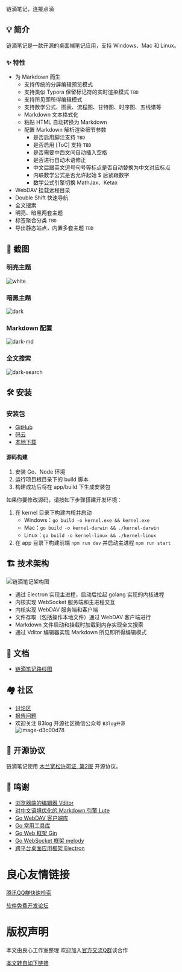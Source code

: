  
 
 
 链滴笔记，连接点滴 
  
   
   
   
 
   
   
   
 
   
   
   
   
  
     
     
     
   
 

## 💡 简介

链滴笔记是一款开源的桌面端笔记应用，支持 Windows、Mac 和 Linux。

### ✨  特性

* 为 Markdown 而生
  * 支持传统的分屏编辑预览模式
  * 支持类似 Typora 保留标记符的实时渲染模式 `TBD`
  * 支持所见即所得编辑模式
  * 支持数学公式、图表、流程图、甘特图、时序图、五线谱等
  * Markdown 文本格式化
  * 粘贴 HTML 自动转换为 Markdown
  * 配置 Markdown 解析渲染细节参数
    * 是否启用脚注支持 `TBD`
    * 是否启用 [ToC] 支持 `TBD`
    * 是否需要中西文间自动插入空格
    * 是否进行自动术语修正
    * 中文后跟英文逗号句号等标点是否自动替换为中文对应标点
    * 内联数学公式是否允许起始 $ 后紧跟数字
    * 数学公式引擎切换 MathJax、Ketax
* WebDAV 挂载远程目录
* Double Shift 快速导航
* 全文搜索
* 明亮、暗黑两套主题
* 标签聚合分类 `TBD`
* 导出静态站点，内置多套主题 `TBD`

## 📸 截图

### 明亮主题

![white](https://user-images.githubusercontent.com/873584/74507339-11e16080-4f37-11ea-8700-e9d4ebfa9787.png)

### 暗黑主题

![dark](https://user-images.githubusercontent.com/873584/74507336-0ee67000-4f37-11ea-827c-903644d0de3e.png)

### Markdown 配置

![dark-md](https://user-images.githubusercontent.com/873584/74507501-89af8b00-4f37-11ea-9de2-534aed8c2c78.png)

### 全文搜索

![dark-search](https://user-images.githubusercontent.com/873584/74507506-8c11e500-4f37-11ea-9ff2-b1c41b3be225.png)

## 🛠️ 安装

### 安装包

* [GitHub](http://u.720life.cn/g/54145d0471d91890860f7f8463c03046c3ab5c72fd8c57594492780fb19f56f8085d50d14230c726309a596c54a260d6)
* [码云](http://u.720life.cn/g/2e71d0f0a5c601172267ba20d3a43c6e6ebc2ff18419affa556a161fbde56ef16af8f1b2ce9127ae75a4fe92ca097c12)
* [本地下载](http://u.720life.cn/g/f42fc0f28ccdb0c82199f675736ecd49872c0e4ea350016adb18960c9594795c91a16c4c4450c676ba3ee10718f29f08)

#### 源码构建

1. 安装 Go、Node 环境
2. 运行项目根目录下的 build 脚本 
3. 构建成功后将在 app/build 下生成安装包

如果你要修改源码，请按如下步骤搭建开发环境：

1. 在 kernel 目录下构建内核并启动
   * Windows：`go build -o kernel.exe && kernel.exe`
   * Mac：`go build -o kernel-darwin && ./kernel-darwin`
   * Linux：`go build -o kernel-linux && ./kernel-linux`
2. 在 app 目录下构建前端 `npm run dev` 并启动主进程 `npm run start`

## 🏗️ 技术架构

![链滴笔记架构图](https://user-images.githubusercontent.com/873584/73417483-2e847280-4353-11ea-9e4c-2594c4b08b35.png)

* 通过 Electron 实现主进程，启动后拉起 golang 实现的内核进程
* 内核实现 WebSocket 服务端和主进程交互
* 内核实现 WebDAV 服务端和客户端
* 文件存取（包括操作本地文件）通过 WebDAV 客户端进行
* Markdown 文件启动和挂载时加载到内存实现全文搜索
* 通过 Vditor 编辑器实现 Markdown 所见即所得编辑模式

## 📜 文档

* [链滴笔记路线图](http://u.720life.cn/g/a403b9f09ec47bda0547a75d1a5e3d409b4b9d1c6d92669ef6751925bb6df2282c95e5aa96d48865a9467e36de76650f)

## 🏘️ 社区

* [讨论区](http://u.720life.cn/g/a403b9f09ec47bda0547a75d1a5e3d40867640c2dc4da7618827d256a874e1aff4f1f41cd24c1e383aad487180b971cc)
* [报告问题](http://u.720life.cn/g/54145d0471d91890860f7f8463c03046c3ab5c72fd8c57594492780fb19f56f8a1a907a725d00e3826b1dbd450d9bcf6)
* 欢迎关注 B3log 开源社区微信公众号 `B3log开源`  
  ![image-d3c00d78](https://user-images.githubusercontent.com/873584/71566370-0d312c00-2af2-11ea-8ea1-0d45d6f0db20.png)

## 📄 开源协议

链滴笔记使用 [木兰宽松许可证, 第2版](http://u.720life.cn/g/cc97cb0a89a2ec0d6b5fc2a79fc140e236037bd68a8e84069e0ae672e6c5b30f0956e4030f132effb1379e8e760edfee) 开源协议。

## 🙏 鸣谢

* [浏览器端的编辑器 Vditor](http://u.720life.cn/g/54145d0471d91890860f7f8463c030461f6ddebc7a4d57f724433079f0c3c5483d51d1b4e62a3b9ed24620bd297a0626)
* [对中文语境优化的 Markdown 引擎 Lute](http://u.720life.cn/g/54145d0471d91890860f7f8463c03046913830df16b8eb8db2e55598a932fb48)
* [Go WebDAV 客户端库](http://u.720life.cn/g/54145d0471d91890860f7f8463c030469bbe5af589545220d956d823ee31c0c52a542f942addec2fa2cbcdbaba2c84a4)
* [Go 常用工具库](http://u.720life.cn/g/54145d0471d91890860f7f8463c03046bcb951b36da6e2db1b610bbcf849ee6c)
* [Go Web 框架 Gin](http://u.720life.cn/g/54145d0471d91890860f7f8463c03046a58e44c7b16b1ea7d34670c8c0a23cb0)
* [Go WebSocket 框架 melody](http://u.720life.cn/g/54145d0471d91890860f7f8463c03046aa91a40ba78e4481cc7b82a2750ab919)
* [跨平台桌面应用框架 Electron](http://u.720life.cn/g/54145d0471d91890860f7f8463c0304637d42c0ea91f92b54e3d94e70c57cf620dadfce8cd32b190196c88b023b5e62a)



 # 良心友情链接

[腾讯QQ群快速检索](http://u.720life.cn/s/8cf73f7c)

[软件免费开发论坛](http://u.720life.cn/s/bbb01dc0)

# 版权声明 

本文由良心工作室整理 欢迎加入[官方交流Q群](https://u.720life.cn/s/f2316816)谈合作

[本文转自如下链接](http://u.720life.cn/g/2e71d0f0a5c601172267ba20d3a43c6e12ff0585cbdb0b90e7cbbce6c68e6f6c3a2ac277967891191690e3778d96e6996b39a60585f46a218e6f5516fa8041e9)